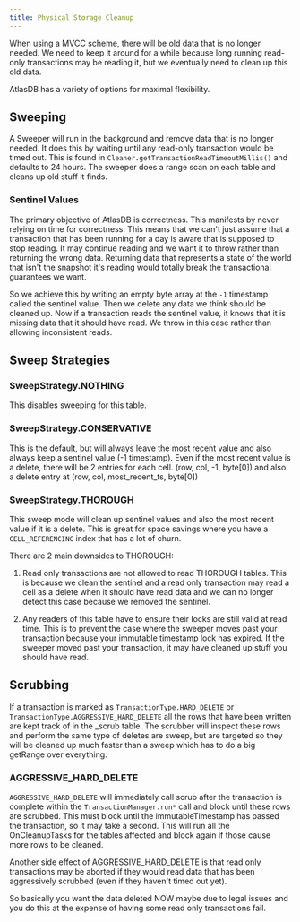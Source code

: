 ```yaml
---
title: Physical Storage Cleanup
---
```


When using a MVCC scheme, there will be old data that is no longer needed.  We
need to keep it around for a while because long running read-only transactions
may be reading it, but we eventually need to clean up this old data.

AtlasDB has a variety of options for maximal flexibility.

## Sweeping

A Sweeper will run in the background and remove data that is no longer needed.
It does this by waiting until any read-only transaction would be timed out.
This is found in `Cleaner.getTransactionReadTimeoutMillis()` and defaults to 24
hours.  The sweeper does a range scan on each table and cleans up old stuff it
finds.

### Sentinel Values

The primary objective of AtlasDB is correctness.  This manifests by never
relying on time for correctness. This means that we can't just assume that a
transaction that has been running for a day is aware that is supposed to stop
reading.  It may continue reading and we want it to throw rather than returning
the wrong data.  Returning data that represents a state of the world that isn't
the snapshot it's reading would totally break the transactional guarantees we
want.

So we achieve this by writing an empty byte array at the `-1` timestamp called
the sentinel value. Then we delete any data we think should be cleaned up.  Now
if a transaction reads the sentinel value, it knows that it is missing data
that it should have read.  We throw in this case rather than allowing
inconsistent reads.


## Sweep Strategies

### SweepStrategy.NOTHING

This disables sweeping for this table.

### SweepStrategy.CONSERVATIVE

This is the default, but will always leave the most recent value and also
always keep a sentinel value (-1 timestamp).  Even if the most recent value is
a delete, there will be 2 entries for each cell.  (row, col, -1, byte[0]) and
also a delete entry at (row, col, most_recent_ts, byte[0])

### SweepStrategy.THOROUGH

This sweep mode will clean up sentinel values and also the most recent value if
it is a delete.  This is great for space savings where you have a
`CELL_REFERENCING` index that has a lot of churn.

There are 2 main downsides to THOROUGH:

1. Read only transactions are not allowed to read THOROUGH tables.  This is
because we clean the sentinel and a read only transaction may read a cell as a
delete when it should have read data and we can no longer detect this case
because we removed the sentinel.

2. Any readers of this table have to ensure their locks are still valid at read
time.  This is to prevent the case where the sweeper moves past your
transaction because your immutable timestamp lock has expired.  If the sweeper
moved past your transaction, it may have cleaned up stuff you should have read.

## Scrubbing

If a transaction is marked as `TransactionType.HARD_DELETE` or
`TransactionType.AGGRESSIVE_HARD_DELETE` all the rows that have been written
are kept track of in the _scrub table.  The scrubber will inspect these rows
and perform the same type of deletes are sweep, but are targeted so they will
be cleaned up much faster than a sweep which has to do a big getRange over
everything.

### AGGRESSIVE_HARD_DELETE

`AGGRESSIVE_HARD_DELETE` will immediately call scrub after the transaction is
complete within the `TransactionManager.run*` call and block until these rows
are scrubbed.  This must block until the immutableTimestamp has passed the
transaction, so it may take a second.  This will run all the OnCleanupTasks for
the tables affected and block again if those cause more rows to be cleaned.

Another side effect of AGGRESSIVE_HARD_DELETE is that read only transactions
may be aborted if they would read data that has been aggressively scrubbed
(even if they haven't timed out yet).  

So basically you want the data deleted NOW maybe due to legal issues and you do
this at the expense of having some read only transactions fail.  
